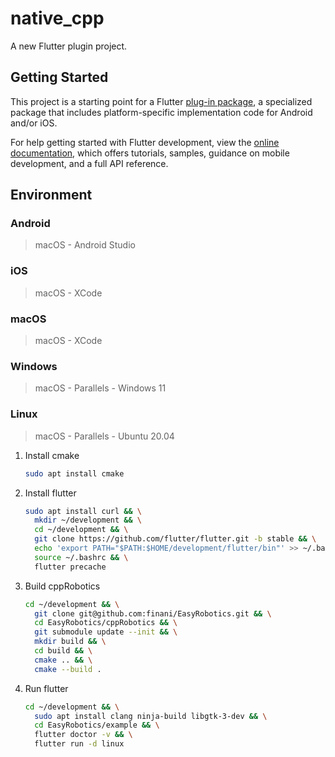 # native_cpp

A new Flutter plugin project.

## Getting Started

This project is a starting point for a Flutter
[plug-in package](https://flutter.dev/developing-packages/),
a specialized package that includes platform-specific implementation code for
Android and/or iOS.

For help getting started with Flutter development, view the
[online documentation](https://flutter.dev/docs), which offers tutorials,
samples, guidance on mobile development, and a full API reference.

## Environment

### Android

> macOS - Android Studio

### iOS

> macOS - XCode

### macOS

> macOS - XCode

### Windows

> macOS - Parallels - Windows 11

### Linux

> macOS - Parallels - Ubuntu 20.04

1. Install cmake

    ``` bash
    sudo apt install cmake
    ```

2. Install flutter

    ``` bash
    sudo apt install curl && \
      mkdir ~/development && \
      cd ~/development && \
      git clone https://github.com/flutter/flutter.git -b stable && \
      echo 'export PATH="$PATH:$HOME/development/flutter/bin"' >> ~/.bashrc && \
      source ~/.bashrc && \
      flutter precache
    ```

3. Build cppRobotics

    ``` bash
    cd ~/development && \
      git clone git@github.com:finani/EasyRobotics.git && \
      cd EasyRobotics/cppRobotics && \
      git submodule update --init && \
      mkdir build && \
      cd build && \
      cmake .. && \
      cmake --build .
    ```

4. Run flutter

    ``` bash
    cd ~/development && \
      sudo apt install clang ninja-build libgtk-3-dev && \
      cd EasyRobotics/example && \
      flutter doctor -v && \
      flutter run -d linux
    ```
